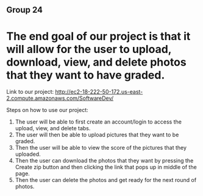 ## Group 24

# The end goal of our project is that it will allow for the user to upload, download, view, and delete photos that they want to have graded. 

Link to our project: http://ec2-18-222-50-172.us-east-2.compute.amazonaws.com/SoftwareDev/ 

Steps on how to use our project:
1. The user will be able to first create an account/login to access the upload, view, and delete tabs. 
2. The user will then be able to upload pictures that they want to be graded.
3. Then the user will be able to view the score of the pictures that they uploaded. 
4. Then the user can download the photos that they want by pressing the Create zip button and then clicking the link that pops up in middle of the page.
5. Then the user can delete the photos and get ready for the next round of photos.
